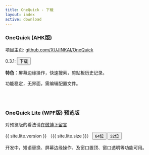```yaml
---
title: OneQuick - 下载
layout: index
active: download
---
```

### OneQuick (AHK版)

项目主页: <a href="https://github.com/XUJINKAI/OneQuick" target="_blank">github.com/XUJINKAI/OneQuick</a>  

0.3.1: <a href="https://github.com/XUJINKAI/OneQuick/releases/download/v0.3.1/OneQuick.v0.3.1.zip"><button type="button" class="btn btn-primary">下载</button></a><!-- <a href="https://coding.net/api/share/download/c6518e2e-4acb-4ca9-9df0-89efc19d0aa5"><button type="button" class="btn btn-default">镜像</button></a> -->

**特色**：屏幕边缘操作，快速搜索，剪贴板历史记录。

功能稳定，无界面，需编辑配置文件。

<br>
<br>

### OneQuick Lite (WPF版) 预览版

<!-- <p>反馈：<a href="https://github.com/OneQuick/OneQuick.net/issues" target="_blank">github.com/OneQuick/OneQuick.net/issues</a></p> -->

<p>对预览版的看法请<a href="http://weibo.com/onequick" target="_blank">在微博下留言</a></p>

<p>
{{ site.lite.version }} （{{ site.lite.size }}）
<a href="{{ site.lite.x64url }}"><button type="button" class="btn btn-primary">64位</button></a>
<a href="{{ site.lite.x86url }}"><button type="button" class="btn btn-primary">32位</button></a>
</p>

开发中，短语替换、屏幕边缘操作、及窗口置顶、窗口透明等功能可用。
